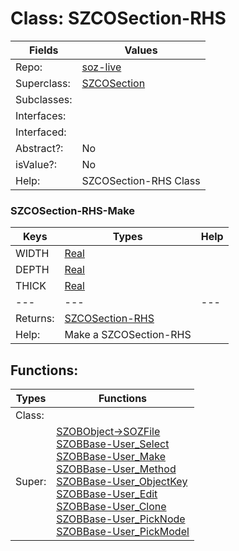 
# Class:	SZCOSection-RHS

| Fields | Values |
| --------- | --------- |
| Repo: | [soz-live](/repos/soz-live.html) |
| Superclass: | [SZCOSection](SZCOSection.html) |
| Subclasses: |  |
| Interfaces: |  |
| Interfaced: |  |
| Abstract?: | No |
| isValue?: | No |
| Help: | SZCOSection-RHS Class |

### SZCOSection-RHS-Make

| Keys | Types | Help |
| --------- | --------- | --------- |
| WIDTH | [Real](Real.html) |  |
| DEPTH | [Real](Real.html) |  |
| THICK | [Real](Real.html) |  |
| --- | --- | --- |
| Returns: | [SZCOSection-RHS](SZCOSection-RHS.html) |
| Help: | Make a SZCOSection-RHS |


## Functions:

| Types | Functions |
| --------- | --------- |
| Class: |  |
| Super: | [SZOBObject->SOZFile](SZOBObject.html) <br> [SZOBBase-User_Select](SZOBBase.html) <br> [SZOBBase-User_Make](SZOBBase.html) <br> [SZOBBase-User_Method](SZOBBase.html) <br> [SZOBBase-User_ObjectKey](SZOBBase.html) <br> [SZOBBase-User_Edit](SZOBBase.html) <br> [SZOBBase-User_Clone](SZOBBase.html) <br> [SZOBBase-User_PickNode](SZOBBase.html) <br> [SZOBBase-User_PickModel](SZOBBase.html) |


